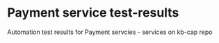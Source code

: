# Payment service test-results
Automation test results for Payment servcies - services on kb-cap repo  
